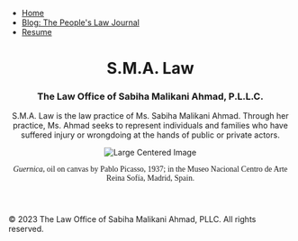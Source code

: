 <!DOCTYPE html>
<html lang="en">
<head>
    <meta charset="UTF-8">
    <meta name="viewport" content="width=device-width, initial-scale=1.0">
    <link rel="stylesheet" href="styles.css">
    <title>S.M.A. Law</title>
</head>
<body>
           <nav>
            <ul>
              <li><a href="#">Home</a></li>
              <li><a href="#">Blog: The People's Law Journal</a></li>
                <li><a href="#">Resume</a></li>
            </ul>
        </nav>
 <header class="center-text">
        <h1>S.M.A. Law</h1>
<h3>The Law Office of Sabiha Malikani Ahmad, P.L.L.C.</h3>
      <p>S.M.A. Law is the law practice of Ms. Sabiha Malikani Ahmad.
        Through her practice, Ms. Ahmad seeks to represent individuals and 
        families who have suffered injury or wrongdoing at the hands of 
        public or private actors.</p> 
 <div class="center-container">
        <img src="https://static3.museoreinasofia.es/sites/default/files/obras/DE00050_0.jpg" alt="Large Centered Image" class="responsive-image">
    </div>
      <p align="center" style="font-family: Times New Roman"><em>Guernica</em>, oil on canvas by Pablo Picasso, 1937; in the Museo Nacional Centro de Arte Reina Sofía, Madrid, Spain.</p>
    </header>



<footer>
        <p>&copy; 2023 The Law Office of Sabiha Malikani Ahmad, PLLC. All rights reserved.</p>
    </footer>
</body>
</html>
